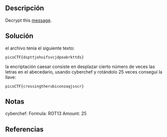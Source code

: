## Descripción
Decrypt this [message](https://jupiter.challenges.picoctf.org/static/6385b895dcb30c74dbd1f0ea271e3563/ciphertext).
## Solución
el archivo tenía el siguiente texto:
```
picoCTF{dspttjohuifsvcjdpoabrkttds} 
```
la encriptación caesar consiste en desplazar cierto número de veces las letras en el abecedario, usando cyberchef y rotándolo 25 veces conseguí la llave:
```
picoCTF{crossingtherubiconzaqjsscr}
```
## Notas
cyberchef:
Formula: ROT13
Amount: 25
## Referencias

